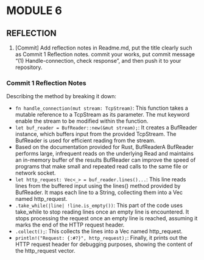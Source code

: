 # MODULE 6
## REFLECTION

1.  [Commit] Add reflection notes in Readme.md, put the title clearly
such as Commit 1 Reflection notes. commit your works, put
commit message “(1) Handle-connection, check response”, and
then push it to your repository. 

### Commit 1 Reflection Notes 
Describing the method by breaking it down:
- `fn handle_connection(mut stream: TcpStream)`: This function takes a mutable reference to a TcpStream as its parameter. The mut keyword enable the stream to be modified within the function.
- `let buf_reader = BufReader::new(&mut stream);`: It creates a BufReader instance, which buffers input from the provided TcpStream. The BufReader is used for efficient reading from the stream.
- Based on the documentation provided for Rust, BufReaderA BufReader<R> performs large, infrequent reads on the underlying Read and maintains an in-memory buffer of the results BufReader<R> can improve the speed of programs that make small and repeated read calls to the same file or network socket.
- `let http_request: Vec<_> = buf_reader.lines()...`: This line reads lines from the buffered input using the lines() method provided by BufReader. It maps each line to a String, collecting them into a Vec<String> named http_request.
- `.take_while(|line| !line.is_empty())`: This part of the code uses take_while to stop reading lines once an empty line is encountered. It stops processing the request once an empty line is reached, assuming it marks the end of the HTTP request header.
- `.collect();`: This collects the lines into a Vec<String> named http_request.
- `println!("Request: {:#?}", http_request);`: Finally, it prints out the HTTP request header for debugging purposes, showing the content of the http_request vector.